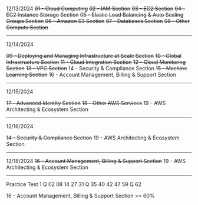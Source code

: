 12/13/2024
~~01 - Cloud Computing~~
~~02 - IAM Section~~
~~03 - EC2 Section~~
~~04 - EC2 Instance Storage Section~~
~~05 - Elastic Load Balancing & Auto Scaling Groups Section~~
~~06 - Amazon S3 Section~~
~~07 - Databases Section~~
~~08 - Other Compute Section~~

---

12/14/2024

~~09 - Deploying and Managing Infrastructure at Scale Section~~
~~10 - Global Infrastructure Section~~
~~11 - Cloud Integration Section~~
~~12 - Cloud Monitoring Section~~
~~13 - VPC Section~~
14 - Security & Compliance Section
~~15 - Machine Learning Section~~
16 - Account Management, Billing & Support Section

---

12/15/2024

~~17 - Advanced Identity Section~~
~~18 - Other AWS Services~~
19 - AWS Architecting & Ecosystem Section

---

12/16/2024

~~14 - Security & Compliance Section~~
19 - AWS Architecting & Ecosystem Section

---

12/18/2024
~~16 - Account Management, Billing & Support Section~~
19 - AWS Architecting & Ecosystem Section

---

Practice Test 1
Q 02 08 14 27 31
Q 35 40 42 47 59
Q 62

16 - Account Management, Billing & Support Section >> 60%
